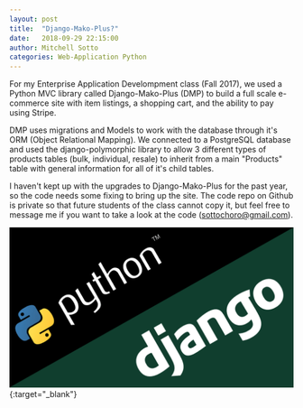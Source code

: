 ```yaml
---
layout: post
title:  "Django-Mako-Plus?"
date:   2018-09-29 22:15:00
author: Mitchell Sotto
categories: Web-Application Python
---
```

For my Enterprise Application Develompment class (Fall 2017), we used a Python MVC library called Django-Mako-Plus (DMP) to build a full scale e-commerce site with item listings, a shopping cart, and the ability to pay using Stripe. 

DMP uses migrations and Models to work with the database through it's ORM (Object Relational Mapping). We connected to a PostgreSQL database and used the django-polymorphic library to allow 3 different types of products tables (bulk, individual, resale) to inherit from a main "Products" table with general information for all of it's child tables.

I haven't kept up with the upgrades to Django-Mako-Plus for the past year, so the code needs some fixing to bring up the site. The code repo on Github is private so that future students of the class cannot copy it, but feel free to message me if you want to take a look at the code (sottochoro@gmail.com).


![Django Image](/assets/django.png){:target="_blank"}

